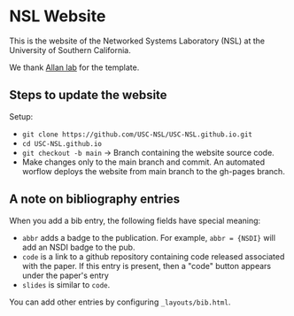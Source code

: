 # NSL Website

This is the website of the Networked Systems Laboratory (NSL) at the University of Southern California.

We thank [Allan lab](http://www.allanlab.org/aboutwebsite.html) for the template.

## Steps to update the website

Setup:

- `git clone https://github.com/USC-NSL/USC-NSL.github.io.git`
- `cd USC-NSL.github.io`
- `git checkout -b main` -> Branch containing the website source code.
- Make changes only to the main branch and commit. An automated worflow deploys the website from main branch to the gh-pages branch.

## A note on bibliography entries

When you add a bib entry, the following fields have special meaning:

- `abbr` adds a badge to the publication. For example, `abbr = {NSDI}` will add an NSDI badge to the pub.
- `code` is a link to a github repository containing code released associated with the paper. If this entry is present, then a "code" button appears under the paper's entry
- `slides` is similar to `code`.

You can add other entries by configuring `_layouts/bib.html`.
